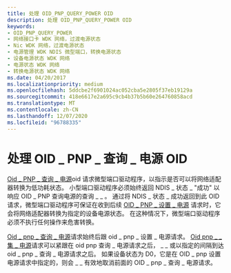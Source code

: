```yaml
---
title: 处理 OID_PNP_QUERY_POWER OID
description: 处理 OID_PNP_QUERY_POWER OID
keywords:
- OID_PNP_QUERY_POWER
- 网络接口卡 WDK 网络，过渡电源状态
- Nic WDK 网络，过渡电源状态
- 电源管理 WDK NDIS 微型端口，转换电源状态
- 设备电源状态 WDK 网络
- 电源状态 WDK 网络
- 转换电源状态 WDK 网络
ms.date: 04/20/2017
ms.localizationpriority: medium
ms.openlocfilehash: 5ddcbe2f6901024ac052cba5e2805f37eb19129a
ms.sourcegitcommit: 418e6617e2a695c9cb4b37b5b60e264760858acd
ms.translationtype: MT
ms.contentlocale: zh-CN
ms.lasthandoff: 12/07/2020
ms.locfileid: "96788335"
---
```

# <a name="handling-an-oid_pnp_query_power-oid"></a>处理 OID \_ PNP \_ 查询 \_ 电源 OID





[Oid \_ PNP \_ 查询 \_ 电源](./oid-pnp-query-power.md)oid 请求微型端口驱动程序，以指示是否可以将网络适配器转换为低功耗状态。 小型端口驱动程序必须始终返回 NDIS \_ 状态 \_ "成功" 以响应 OID \_ PNP 查询电源的查询 \_ \_ 。 通过将 NDIS \_ 状态 \_ 成功返回到此 OID 请求，微型端口驱动程序可保证在收到后续 [OID \_ PNP \_ 设置 \_ 电源](./oid-pnp-set-power.md) 请求时，它会将网络适配器转换为指定的设备电源状态。 在这种情况下，微型端口驱动程序必须不执行任何操作来危害转换。

[Oid \_ pnp \_ 查询 \_ 电源](./oid-pnp-query-power.md)请求始终后跟 oid \_ pnp \_ 设置 \_ 电源请求。 [Oid pnp \_ \_ 集 \_ 电源](./oid-pnp-set-power.md)请求可以紧跟在 oid pnp 查询 \_ 电源请求之后， \_ \_ 或以指定的间隔到达 oid \_ pnp \_ 查询 \_ 电源请求之后。 如果设备状态为 D0，它是在 OID \_ pnp 设置电源请求中指定的，则会 \_ \_ 有效地取消前面的 OID \_ pnp \_ 查询 \_ 电源请求。

 

